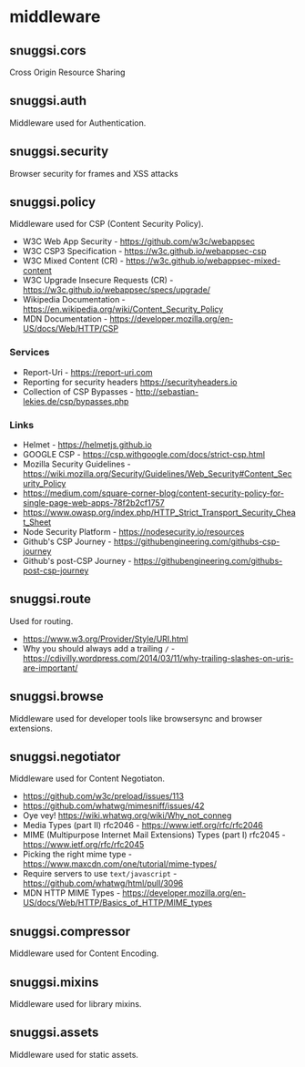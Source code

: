 # middleware


## snuggsi.cors

Cross Origin Resource Sharing


## snuggsi.auth

Middleware used for Authentication.


## snuggsi.security

Browser security for frames and XSS attacks


## snuggsi.policy

Middleware used for CSP (Content Security Policy).

  - W3C Web App Security - https://github.com/w3c/webappsec
  - W3C CSP3 Specification - https://w3c.github.io/webappsec-csp
  - W3C Mixed Content (CR) - https://w3c.github.io/webappsec-mixed-content
  - W3C Upgrade Insecure Requests (CR) - https://w3c.github.io/webappsec/specs/upgrade/
  - Wikipedia Documentation - https://en.wikipedia.org/wiki/Content_Security_Policy
  - MDN Documentation - https://developer.mozilla.org/en-US/docs/Web/HTTP/CSP


### Services

  - Report-Uri - https://report-uri.com
  - Reporting for security headers https://securityheaders.io
  - Collection of CSP Bypasses - http://sebastian-lekies.de/csp/bypasses.php


### Links

  - Helmet - https://helmetjs.github.io
  - GOOGLE CSP - https://csp.withgoogle.com/docs/strict-csp.html
  - Mozilla Security Guidelines - https://wiki.mozilla.org/Security/Guidelines/Web_Security#Content_Security_Policy
  - https://medium.com/square-corner-blog/content-security-policy-for-single-page-web-apps-78f2b2cf1757
  - https://www.owasp.org/index.php/HTTP_Strict_Transport_Security_Cheat_Sheet
  - Node Security Platform - https://nodesecurity.io/resources
  - Github's CSP Journey - https://githubengineering.com/githubs-csp-journey
  - Github's post-CSP Journey - https://githubengineering.com/githubs-post-csp-journey

## snuggsi.route

Used for routing.

  - https://www.w3.org/Provider/Style/URI.html
  - Why you should always add a trailing `/` - https://cdivilly.wordpress.com/2014/03/11/why-trailing-slashes-on-uris-are-important/


## snuggsi.browse

Middleware used for developer tools like browsersync and browser extensions.


## snuggsi.negotiator

Middleware used for Content Negotiaton.

  - https://github.com/w3c/preload/issues/113
  - https://github.com/whatwg/mimesniff/issues/42
  - Oye vey! https://wiki.whatwg.org/wiki/Why_not_conneg
  - Media Types (part II) rfc2046 - https://www.ietf.org/rfc/rfc2046
  - MIME (Multipurpose Internet Mail Extensions) Types (part I) rfc2045 - https://www.ietf.org/rfc/rfc2045
  - Picking the right mime type - https://www.maxcdn.com/one/tutorial/mime-types/
  - Require servers to use `text/javascript` - https://github.com/whatwg/html/pull/3096
  - MDN HTTP MIME Types - https://developer.mozilla.org/en-US/docs/Web/HTTP/Basics_of_HTTP/MIME_types


## snuggsi.compressor

Middleware used for Content Encoding.


## snuggsi.mixins

Middleware used for library mixins.


## snuggsi.assets

Middleware used for static assets.


